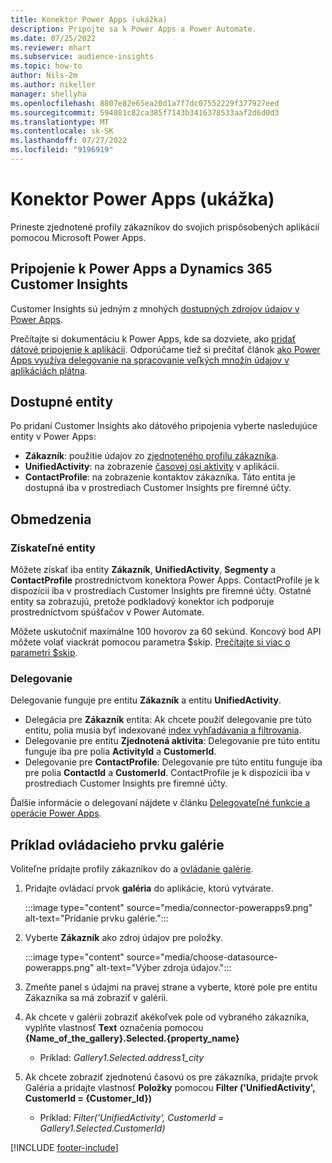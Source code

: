 ```yaml
---
title: Konektor Power Apps (ukážka)
description: Pripojte sa k Power Apps a Power Automate.
ms.date: 07/25/2022
ms.reviewer: mhart
ms.subservice: audience-insights
ms.topic: how-to
author: Nils-2m
ms.author: nikeller
manager: shellyha
ms.openlocfilehash: 8807e82e65ea20d1a7f7dc07552229f377927eed
ms.sourcegitcommit: 594081c82ca385f7143b3416378533aaf2d6d0d3
ms.translationtype: MT
ms.contentlocale: sk-SK
ms.lasthandoff: 07/27/2022
ms.locfileid: "9196919"
---
```

# <a name="power-apps-connector-preview"></a>Konektor Power Apps (ukážka)

Prineste zjednotené profily zákazníkov do svojich prispôsobených aplikácií pomocou Microsoft Power Apps.

## <a name="connect-power-apps-and-dynamics-365-customer-insights"></a>Pripojenie k Power Apps a Dynamics 365 Customer Insights

Customer Insights sú jedným z mnohých [dostupných zdrojov údajov v Power Apps](/powerapps/maker/canvas-apps/working-with-data-sources).

Prečítajte si dokumentáciu k Power Apps, kde sa dozviete, ako [pridať dátové pripojenie k aplikácii](/powerapps/maker/canvas-apps/add-data-connection). Odporúčame tiež si prečítať článok [ako Power Apps využíva delegovanie na spracovanie veľkých množín údajov v aplikáciách plátna](/powerapps/maker/canvas-apps/delegation-overview).

## <a name="available-entities"></a>Dostupné entity

Po pridaní Customer Insights ako dátového pripojenia vyberte nasledujúce entity v Power Apps:

- **Zákazník**: použitie údajov zo [zjednoteného profilu zákazníka](customer-profiles.md).
- **UnifiedActivity**: na zobrazenie [časovej osi aktivity](activities.md) v aplikácii.
- **ContactProfile**: na zobrazenie kontaktov zákazníka. Táto entita je dostupná iba v prostrediach Customer Insights pre firemné účty.

## <a name="limitations"></a>Obmedzenia

### <a name="retrievable-entities"></a>Získateľné entity

Môžete získať iba entity **Zákazník**, **UnifiedActivity**, **Segmenty** a **ContactProfile** prostredníctvom konektora Power Apps. ContactProfile je k dispozícii iba v prostrediach Customer Insights pre firemné účty. Ostatné entity sa zobrazujú, pretože podkladový konektor ich podporuje prostredníctvom spúšťačov v Power Automate.

Môžete uskutočniť maximálne 100 hovorov za 60 sekúnd. Koncový bod API môžete volať viackrát pomocou parametra $skip. [Prečítajte si viac o parametri $skip](/connectors/customerinsights/#get-items-from-an-entity).

### <a name="delegation"></a>Delegovanie

Delegovanie funguje pre entitu **Zákazník** a entitu **UnifiedActivity**.

- Delegácia pre **Zákazník** entita: Ak chcete použiť delegovanie pre túto entitu, polia musia byť indexované [index vyhľadávania a filtrovania](search-filter-index.md).  
- Delegovanie pre entitu **Zjednotená aktivita**: Delegovanie pre túto entitu funguje iba pre polia **ActivityId** a **CustomerId**.  
- Delegovanie pre **ContactProfile**: Delegovanie pre túto entitu funguje iba pre polia **ContactId** a **CustomerId**. ContactProfile je k dispozícii iba v prostrediach Customer Insights pre firemné účty.

Ďalšie informácie o delegovaní nájdete v článku [Delegovateľné funkcie a operácie Power Apps](/powerapps/maker/canvas-apps/delegation-overview).

## <a name="example-gallery-control"></a>Príklad ovládacieho prvku galérie

Voliteľne pridajte profily zákazníkov do a [ovládanie galérie](/powerapps/maker/canvas-apps/add-gallery).

1. Pridajte ovládací prvok **galéria** do aplikácie, ktorú vytvárate.
  
   :::image type="content" source="media/connector-powerapps9.png" alt-text="Pridanie prvku galérie.":::

1. Vyberte **Zákazník** ako zdroj údajov pre položky.

   :::image type="content" source="media/choose-datasource-powerapps.png" alt-text="Výber zdroja údajov.":::

1. Zmeňte panel s údajmi na pravej strane a vyberte, ktoré pole pre entitu Zákazníka sa má zobraziť v galérii.

1. Ak chcete v galérii zobraziť akékoľvek pole od vybraného zákazníka, vyplňte vlastnosť **Text** označenia pomocou **{Name_of_the_gallery}.Selected.{property_name}**  
    - Príklad: _Gallery1.Selected.address1_city_

1. Ak chcete zobraziť zjednotenú časovú os pre zákazníka, pridajte prvok Galéria a pridajte vlastnosť **Položky** pomocou **Filter ('UnifiedActivity', CustomerId = {Customer_Id})**  
    - Príklad: _Filter('UnifiedActivity', CustomerId = Gallery1.Selected.CustomerId)_

[!INCLUDE [footer-include](includes/footer-banner.md)]

